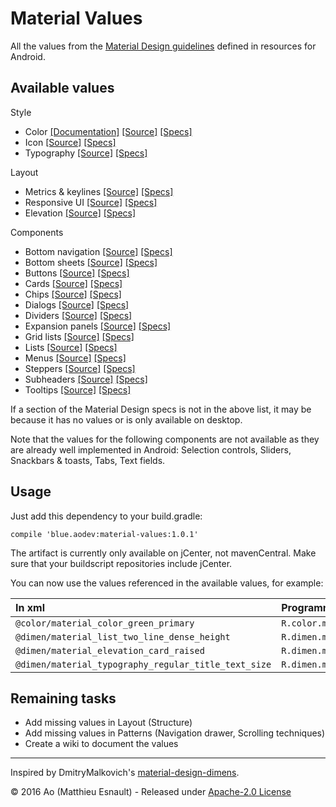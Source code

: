 Material Values
===============

All the values from the [Material Design guidelines](https://material.google.com) defined in resources for Android.


Available values
----------------

Style
- Color [[Documentation]](https://aodevblue.github.io/MaterialValues/style/colors/) [[Source]](https://github.com/AoDevBlue/MaterialValues/blob/master/material-values/src/main/res-style/values/colors.xml) [[Specs]](https://material.google.com/style/color.html)
- Icon [[Source]](https://github.com/AoDevBlue/MaterialValues/blob/master/material-values/src/main/res-style/values/icons.xml) [[Specs]](https://material.google.com/style/icons.html)
- Typography [[Source]](https://github.com/AoDevBlue/MaterialValues/blob/master/material-values/src/main/res-style/values/typography.xml) [[Specs]](https://material.google.com/style/typography.html)

Layout
- Metrics & keylines [[Source]](https://github.com/AoDevBlue/MaterialValues/blob/master/material-values/src/main/res-layout/values/keylines.xml) [[Specs]](https://material.google.com/layout/metrics-keylines.html)
- Responsive UI [[Source]](https://github.com/AoDevBlue/MaterialValues/blob/master/material-values/src/main/res-layout/values/responsive.xml) [[Specs]](https://material.google.com/layout/responsive-ui.html)
- Elevation [[Source]](https://github.com/AoDevBlue/MaterialValues/blob/master/material-values/src/main/res-layout/values/elevation.xml) [[Specs]](https://material.google.com/material-design/elevation-shadows.html)

Components
- Bottom navigation [[Source]](https://github.com/AoDevBlue/MaterialValues/blob/master/material-values/src/main/res-component/values/bottom_navigation.xml) [[Specs]](https://material.google.com/components/bottom-navigation.html)
- Bottom sheets [[Source]](https://github.com/AoDevBlue/MaterialValues/blob/master/material-values/src/main/res-component/values/bottom_sheet.xml) [[Specs]](https://material.google.com/components/bottom-sheets.html)
- Buttons [[Source]](https://github.com/AoDevBlue/MaterialValues/blob/master/material-values/src/main/res-component/values/button.xml) [[Specs]](https://material.google.com/components/buttons.html)
- Cards [[Source]](https://github.com/AoDevBlue/MaterialValues/blob/master/material-values/src/main/res-component/values/card.xml) [[Specs]](https://material.google.com/components/cards.html)
- Chips [[Source]](https://github.com/AoDevBlue/MaterialValues/blob/master/material-values/src/main/res-component/values/dialog.xml) [[Specs]](https://material.google.com/components/chips.html)
- Dialogs [[Source]](https://github.com/AoDevBlue/MaterialValues/blob/master/material-values/src/main/res-component/values/dialog.xml) [[Specs]](https://material.google.com/components/dialogs.html)
- Dividers [[Source]](https://github.com/AoDevBlue/MaterialValues/blob/master/material-values/src/main/res-component/values/divider.xml) [[Specs]](https://material.google.com/components/dividers.html)
- Expansion panels [[Source]](https://github.com/AoDevBlue/MaterialValues/blob/master/material-values/src/main/res-component/values/expansion_panel.xml) [[Specs]](https://material.google.com/components/expansion-panels.html)
- Grid lists [[Source]](https://github.com/AoDevBlue/MaterialValues/blob/master/material-values/src/main/res-component/values/grid_list.xml) [[Specs]](https://material.google.com/components/grid-lists.html)
- Lists [[Source]](https://github.com/AoDevBlue/MaterialValues/blob/master/material-values/src/main/res-component/values/list.xml) [[Specs]](https://material.google.com/components/lists.html)
- Menus [[Source]](https://github.com/AoDevBlue/MaterialValues/blob/master/material-values/src/main/res-component/values/menu.xml) [[Specs]](https://material.google.com/components/menus.html)
- Steppers [[Source]](https://github.com/AoDevBlue/MaterialValues/blob/master/material-values/src/main/res-component/values/stepper.xml) [[Specs]](https://material.google.com/components/steppers.html)
- Subheaders [[Source]](https://github.com/AoDevBlue/MaterialValues/blob/master/material-values/src/main/res-component/values/subheader.xml) [[Specs]](https://material.google.com/components/subheaders.html)
- Tooltips [[Source]](https://github.com/AoDevBlue/MaterialValues/blob/master/material-values/src/main/res-component/values/tooltip.xml) [[Specs]](https://material.google.com/components/tooltips.html)


If a section of the Material Design specs is not in the above list, it may be because it has no values or is only available on desktop.

Note that the values for the following components are not available as they are already well implemented in Android: Selection controls, Sliders, Snackbars & toasts, Tabs, Text fields.


Usage
-----

Just add this dependency to your build.gradle:
```
compile 'blue.aodev:material-values:1.0.1'
```

The artifact is currently only available on jCenter, not mavenCentral.
Make sure that your buildscript repositories include jCenter.


You can now use the values referenced in the available values, for example:

| In xml | Programmatically (`blue.aodev.materialvalues.R`) |
| :--- | :--- |
| `@color/material_color_green_primary`                | `R.color.material_color_green_primary`
| `@dimen/material_list_two_line_dense_height`         | `R.dimen.material_list_two_line_dense_height`
| `@dimen/material_elevation_card_raised`              | `R.dimen.material_elevation_card_raised`
| `@dimen/material_typography_regular_title_text_size` | `R.dimen.material_typography_regular_title_text_size`


Remaining tasks
---------------

- Add missing values in Layout (Structure)
- Add missing values in Patterns (Navigation drawer, Scrolling techniques)
- Create a wiki to document the values


-----

Inspired by DmitryMalkovich's [material-design-dimens](https://github.com/DmitryMalkovich/material-design-dimens).

© 2016 Ao (Matthieu Esnault) - Released under [Apache-2.0 License](https://raw.githubusercontent.com/AoDevBlue/MaterialValues/master/LICENSE)

